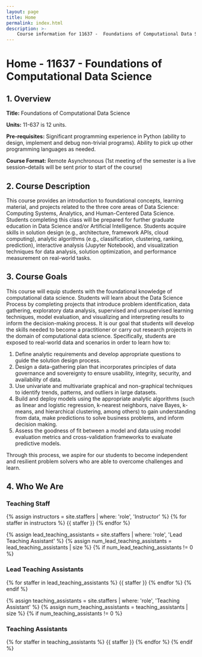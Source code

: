 ```yaml
---
layout: page
title: Home
permalink: index.html
description: >-
    Course information for 11637 -  Foundations of Computational Data Science.
---
```


# Home - 11637 - Foundations of Computational Data Science

## 1. Overview

**Title:** Foundations of Computational Data Science

**Units:** 11-637 is 12 units.

**Pre-requisites:** Significant programming experience in Python (ability to design, implement and debug non-trivial programs). Ability to pick up other programming languages as needed.

**Course Format:** Remote Asynchronous (1st meeting of the semester is a live session–details will be sent prior to start of the course)

## 2. Course Description
This course provides an introduction to foundational concepts, learning material, and projects related to the three core areas of Data Science: Computing Systems, Analytics, and Human-Centered Data Science. Students completing this class will be prepared for further graduate education in Data Science and/or Artificial Intelligence. Students acquire skills in solution design (e.g., architecture, framework APIs, cloud computing), analytic algorithms (e.g., classification, clustering, ranking, prediction), interactive analysis (Jupyter Notebook), and visualization techniques for data analysis, solution optimization, and performance measurement on real-world tasks.

## 3. Course Goals 
This course will equip students with the foundational knowledge of computational data science. Students will learn about the Data Science Process by completing projects that introduce problem identification, data gathering, exploratory data analysis, supervised and unsupervised learning techniques, model evaluation, and visualizing and interpreting results to inform the decision-making process. It is our goal that students will develop the skills needed to become a practitioner or carry out research projects in the domain of computational data science. Specifically, students are exposed to real-world data and scenarios in order to learn how to:
1. Define analytic requirements and develop appropriate questions to guide the solution design process. 
2. Design a data-gathering plan that incorporates principles of data governance and sovereignty to ensure usability, integrity, security, and availability of data. 
3. Use univariate and multivariate graphical and non-graphical techniques to identify trends, patterns, and outliers in large datasets.
4. Build and deploy models using the appropriate analytic algorithms (such as linear and logistic regression, k-nearest neighbors, naive Bayes, k-means, and hierarchical clustering, among others) to gain understanding from data, make predictions to solve business problems, and inform decision making.
5. Assess the goodness of fit between a model and data using model evaluation metrics and cross-validation frameworks to evaluate predictive models.

Through this process, we aspire for our students to become independent and resilient problem solvers who are able to overcome challenges and learn.

## 4. Who We Are

### Teaching Staff
{% assign instructors = site.staffers | where: 'role', 'Instructor' %}
{% for staffer in instructors %}
{{ staffer }}
{% endfor %}

{% assign lead_teaching_assistants = site.staffers | where: 'role', 'Lead Teaching Assistant' %}
{% assign num_lead_teaching_assistants = lead_teaching_assistants | size %}
{% if num_lead_teaching_assistants != 0 %}
### Lead Teaching Assistants
{% for staffer in lead_teaching_assistants %}
{{ staffer }}
{% endfor %}
{% endif %}

{% assign teaching_assistants = site.staffers | where: 'role', 'Teaching Assistant' %}
{% assign num_teaching_assistants = teaching_assistants | size %}
{% if num_teaching_assistants != 0 %}
### Teaching Assistants
{% for staffer in teaching_assistants %}
{{ staffer }}
{% endfor %}
{% endif %}
